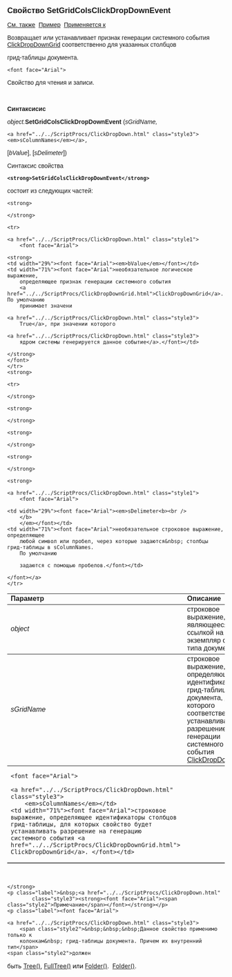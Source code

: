 <html>
<head>
<title>Документ\SetGridColsClickDropDownEvent</title>
    <style type="text/css">
        .style1
        {
            color: #000000;
        }
        .style2
        {
            color: #000000;
        }
        .style3
        {
            color: #000000;
            text-decoration: none;
        }
    </style>
</head>

<body>

<p><font size="4" face="Arial"><strong>Свойство SetGridColsClickDropDownEvent<br>
</strong></font></p>

<p><font face="Arial"><a href="SetRekvsClickDropDownEvent.html">
См. также</a>&nbsp; 
    <a href="../../Examples/E_SetGridColsClickDropDownEvent.html">Пример</a>&nbsp; <a href="../Asdoc.html">Применяется к</a></font></p>

<p class="label"><font face="Arial">Возвращает или устанавливает признак генерации 
    системного события&nbsp; <a
href="../../ScriptProcs/ClickDropDownGrid.html">ClickDropDownGrid</a>
соответственно для указанных столбцов<strong>

</strong>грид-таблицы документа.</font></p>

    <font face="Arial">

<p class="label"><font face="Arial">Свойство для чтения и записи.</font></p>
    <p class="label">&nbsp;</p>

<p class="label"><b><font face="Arial">Синтаксисис</font></b></p>

<p><font face="Arial"><em>object.</em><strong>SetGridColsClickDropDownEvent</stro 
(<em> </strong>(<em>sGridName,</em>

    <a href="../../ScriptProcs/ClickDropDown.html" class="style3">
    <em>sColumnNames</em></a>,
</em>[<em>bValue</em>], [<em>sDelimeter</em>]) </font></p>

<p><font face="Arial">Синтаксис свойства<strong>

    <strong>SetGridColsClickDropDownEvent</strong>
</strong>состоит из следующих частей:</font></p>

    <strong>

<table border="1" cellPadding="5" cols="2" frame="below" rules="rows">
<TBODY>
  <tr vAlign="top">
    <td class="label" width="29%"><font face="Arial"><b>Параметр</b></font></td>
    <td class="label" width="71%"><font face="Arial"><strong>Описание</strong></font></td>
  </tr>
  <tr>
    <td width="29%"><em><font face="Arial">object</font></em></td>
    <td width="71%"><font face="Arial">строковое выражение, являющееся 
	ссылкой на экземпляр объекта типа документ.</font></td>
  </tr>
  <tr>
    <td width="29%"><font face="Arial"><em>sGridName</em></font></td>
    <td width="71%"><font face="Arial">строковое выражение, 
	определяющее идентификатор грид-таблицы документа, для которого 
	соответственно устанавливается разрешение для генерации системного события
        <a
    href="../../ScriptProcs/ClickDropDownGrid.html">ClickDropDownGrid</a>.</font></td>
  </tr>
  <tr>
    <td width="29%">

    <font face="Arial">

    <a href="../../ScriptProcs/ClickDropDown.html" class="style3">
        <em>sColumnNames</em></td>
    <td width="71%"><font face="Arial">строковое 
	выражение, определяющее идентификаторы столбцов грид-таблицы, для которых свойство будет устанавливать разрешение на генерацию 
	системного события <a href="../../ScriptProcs/ClickDropDownGrid.html">
	ClickDropDownGrid</a>. </font></td>
  </tr>

    </strong>

    <tr>

    <a href="../../ScriptProcs/ClickDropDown.html" class="style1">
        <font face="Arial">

    <strong>
    <td width="29%"><font face="Arial"><em>bValue</em></font></td>
    <td width="71%"><font face="Arial">необязательное логическое выражение, 
        определяющее признак генерации системного события 
        <a
    href="../../ScriptProcs/ClickDropDownGrid.html">ClickDropDownGrid</a>. По умолчанию 
        принимает значени

    <a href="../../ScriptProcs/ClickDropDown.html" class="style3">
        True</a>, при значении которого

    <a href="../../ScriptProcs/ClickDropDown.html" class="style3">
        ядром системы генерируется данное событие</a>.</font></td>

    </strong>
    </font>
    </tr>
    <strong>

    <tr>

    </strong>

    <strong>

    </strong>

    <strong>

    </strong>

    <strong>

    </strong>

    <strong>

    <a href="../../ScriptProcs/ClickDropDown.html" class="style1">
        <font face="Arial">

    <td width="29%"><font face="Arial"><em>sDelimeter<b><br />
        </b>
        </em></font></td>
    <td width="71%"><font face="Arial">необязательное строковое выражение, определяющее 
        любой символ или пробел, через которые задаются&nbsp; столбцы грид-таблицы в sColumnNames. 
        По умолчанию

        задаются с помощью пробелов.</font></td>

    </font></a>
    </tr>
</TBODY>
</table>

<p class="label">&nbsp;</p>

    </strong>
    <p class="label">&nbsp;<a href="../../ScriptProcs/ClickDropDown.html" 
            class="style3"><strong><font face="Arial"><span class="style2">Примечание</span></font></strong></p>
    <p class="label"><font face="Arial">

    <a href="../../ScriptProcs/ClickDropDown.html" class="style3">
        <span class="style2">&nbsp;&nbsp;&nbsp;Данное свойство применимо только к 
        колонкам&nbsp; грид-таблицы документа. Причем их внутренний тип</span>
    <span class="style2">должен 
быть</span>
        <a href="../../Types/Tree().html">Tree()</a>, <a
href="../../Types/FULLTREE().html">FullTree()</a>
    <span class="style2">или</span> <a href="../../Types/Folder().html">
        Folder()</a>.
    </font>&nbsp;<a href="../../Types/Folder().html">Folder()</a>.</p>
</body>
</html>
